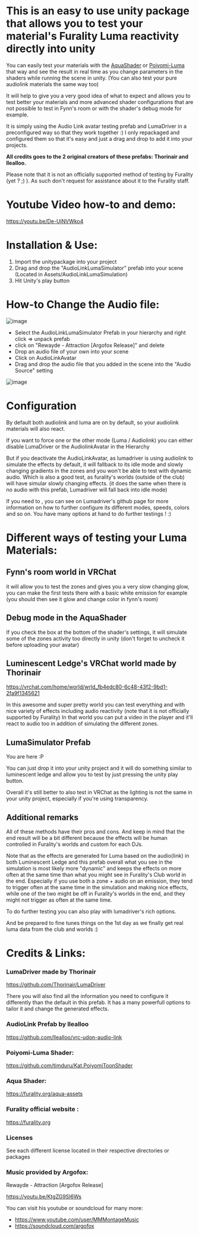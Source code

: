 # This is an easy to use unity package that allows you to test your material's Furality Luma reactivity directly into unity 

You can easily test your materials with the [AquaShader](https://furality.org/aqua-assets) or [Poiyomi-Luma](https://github.com/timduru/Kat.PoiyomiToonShader) that way and see the result in real time as you change parameters in the shaders while running the scene in unity.
(You can also test your pure audiolink materials the same way too)

It will help to give you a very good idea of what to expect and allows you to test better your materials and more advanced shader configurations that are not possible to test in Fynn's room or with the shader's debug mode for example.


It is simply using the Audio Link avatar testing prefab and LumaDriver in a preconfigured way so that they work together :)
I only repackaged and configured them so that it's easy and just a drag and drop to add it into your projects.

**All credits goes to the 2 original creators of these prefabs: Thorinair and llealloo.**


Please note that it is not an officially supported method of testing by Furality (yet ? ;) ). 
As such don't request for assistance about it to the Furality staff. 


# Youtube Video how-to and demo: 
https://youtu.be/De-UjNVWko4

# Installation & Use: 
1) Import the unitypackage into your project
2) Drag and drop the "AudioLinkLumaSimulator" prefab into your scene (Located in Assets/AudioLinkLumaSimulation)
3) Hit Unity's play button

# How-to Change the Audio file: 
![image](https://user-images.githubusercontent.com/2088877/172264558-96cf7824-724c-42d4-8e0f-9f49d529b16e.png)

- Select the AudioLinkLumaSimulator Prefab in your hierarchy and right click => unpack prefab
- click on "Rewayde - Attraction [Argofox Release]" and delete
- Drop an audio file of your own into your scene
- Click on AudioLinkAvatar
- Drag and drop the audio file that you added in the scene into the "Audio Source" setting

![image](https://user-images.githubusercontent.com/2088877/172259737-5df1645f-dda8-4a8e-828b-6c0645263c6e.png)

# Configuration

By default both audiolink and luma are on by default, so your audiolink materials will also react.

If you want to force one or the other mode (Luma / Audiolink) you can either disable LumaDriver or the AudiolinkAvatar  in the Hierarchy 

But if you deactivate the AudioLinkAvatar, as lumadriver is using audiolink to simulate the effects by default, it will fallback to its idle mode and slowly changing gradients in the zones and you won't be able to test with dynamic audio. Which is also a good test, as furality's worlds (outside of the club) will have simular slowly changing effects.
(it does the same when there is no audio with this prefab, Lumadriver will fall back into idle mode)

If you need to , you can see on Lumadriver's github page for more information on how to further configure its different modes, speeds, colors and so on. You have many options at hand to do further testings ! :)


# Different ways of testing your Luma Materials:
## Fynn's room world in VRChat 
it will allow you to test the zones and gives you a very slow changing glow, you can make the first tests there with a basic white emission for example 
(you should then see it glow and change color in fynn's room)

## Debug mode in the AquaShader
If you check the box at the bottom of the shader's settings, it will simulate some of the zones activity too directly in unity 
(don't forget to uncheck it before uploading your avatar)

## Luminescent Ledge's VRChat world made by Thorinair
https://vrchat.com/home/world/wrld_fb4edc80-6c48-43f2-9bd1-2fa9f1345621

In this awesome and super pretty world you can test everything and with nice variety of effects including audio reactivity 
(note that it is not officially supported by Furality) 
In that world you can put a video in the player and it'll react to audio too in addition of simulating the different zones. 

## LumaSimulator Prefab
You are here :P 

You can just drop it into your unity project and it will do something similar to luminescent ledge and allow you to test by just pressing the unity play button.  

Overall it's still better to also test in VRChat as the lighting is not the same in your unity project, especially if you're using transparency.

## Additional remarks

All of these methods have their pros and cons.
And keep in mind that the end result will be a bit different because the effects will be human controlled in Furality's worlds and custom for each DJs. 

Note that as the effects are generated for Luma based on the audio(link) in both Luminescent Ledge and this prefab
overall what you see in the simulation is most likely more "dynamic" and keeps the effects on more often at the same time than what you might see in Furality's Club world in the end. Especially if you use both a zone + audio on an emission, they tend to trigger often at the same time in the simulation and making nice effects, while one of the two might be off in Furality's worlds in the end, and they might not trigger as often at the same time.

To do further testing you can also play with lumadriver's rich options.

And be prepared to fine tunes things on the 1st day as we finally get real luma data from the club and worlds :)


# Credits & Links: 
### LumaDriver made by Thorinair
https://github.com/Thorinair/LumaDriver

There you will also find all the information you need to configure it differently than the default in this prefab.
It has a many powerfull options to tailor it and change the generated effects.

### AudioLink Prefab by llealloo
https://github.com/llealloo/vrc-udon-audio-link


### Poiyomi-Luma Shader: 
https://github.com/timduru/Kat.PoiyomiToonShader

### Aqua Shader: 
https://furality.org/aqua-assets

### Furality official website : 
https://furality.org


### Licenses
See each different license located in their respective directories or packages 


### Music provided by Argofox:
Rewayde - Attraction [Argofox Release]

https://youtu.be/KtgZG9SI6Ws

You can visit his youtube or soundcloud for many more: 
- https://www.youtube.com/user/MMMontageMusic
- https://soundcloud.com/argofox

